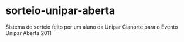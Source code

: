 sorteio-unipar-aberta
=====================

Sistema de sorteio feito por um aluno da Unipar Cianorte para o Evento Unipar Aberta 2011
